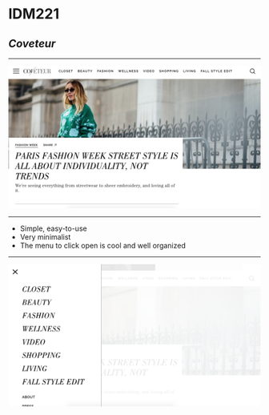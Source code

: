 # IDM221
## *Coveteur*
***
![alt text](https://github.com/rachaelcortese/IDM221/blob/master/Screen%20Shot%202017-09-29%20at%201.06.43%20PM.png)
***
+ Simple, easy-to-use
+ Very minimalist
+ The menu to click open is cool and well organized
***
![alt text](https://github.com/rachaelcortese/IDM221/blob/master/Screen%20Shot%202017-09-29%20at%201.10.47%20PM.png)
